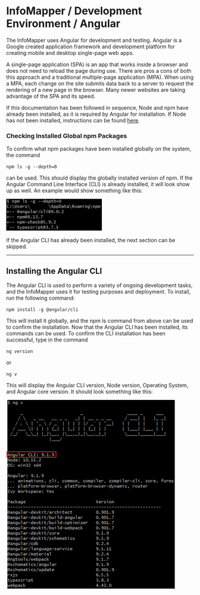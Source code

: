 # InfoMapper / Development Environment / Angular

The InfoMapper uses Angular for development and testing. Angular is a Google created application
framework and development platform for creating mobile and desktop single-page web apps.

A single-page application (SPA) is an app that works inside a browser and does not need to reload
the page during use. There are pros a cons of both this approach and a traditional multiple-page
application (MPA). When using a MPA, each change on the site submits data back to a server to request the rendering
of a new page in the browser. Many newer websites are taking advantage of the SPA and its speed.

If this documentation has been followed in sequence, Node and npm have already been installed, as it
is required by Angular for installation. If Node has not been installed, instructions can be found
[here](../node).

### Checking Installed Global npm Packages

To confirm what npm packages have been installed globally on the system, the command

```
npm ls -g --depth=0
```

can be used. This should display the globally installed version of npm. If the Angular
Command Line Interface (CLI) is already installed, it will look show up as well. An example
would show something like this:

![Globally-Installed-Packages](../images/global-npm-packages.png)

If the Angular CLI has already been installed, the next section can be skipped.

----

## Installing the Angular CLI

The Angular CLI is used to perform a variety of ongoing development tasks, and the InfoMapper uses it
for testing purposes and deployment. To install, run the following command:

```
npm install -g @angular/cli
```

This will install it globally, and the npm ls command from above can be used to confirm the
installation. Now that the Angular CLI has been installed, its commands can be used. To confirm
the CLI installation has been successful, type in the command

```
ng version
```

or

```
ng v
```

This will display the Angular CLI version, Node version, Operating System, and Angular core version.
It should look something like this:

![Angular Version](../images/angular-version.png)
